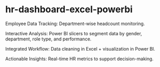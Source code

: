 # hr-dashboard-excel-powerbi

Employee Data Tracking: Department-wise headcount monitoring.

Interactive Analysis: Power BI slicers to segment data by gender, department, role type, and performance.

Integrated Workflow: Data cleaning in Excel + visualization in Power BI.

Actionable Insights: Real-time HR metrics to support decision-making.
